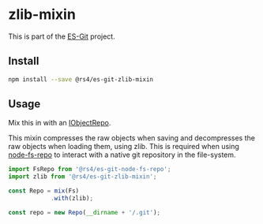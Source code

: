 # zlib-mixin

This is part of the [ES-Git](https://github.com/es-git/es-git) project.

## Install

```bash
npm install --save @rs4/es-git-zlib-mixin
```

## Usage

Mix this in with an [IObjectRepo](https://www.npmjs.com/package/@rs4/es-git-object-mixin#IObjectRepo).

This mixin compresses the raw objects when saving and decompresses the raw objects when loading them, using zlib. This is required when using [node-fs-repo](https://www.npmjs.com/package/@rs4/es-git-node-fs-repo) to interact with a native git repository in the file-system.

```ts
import FsRepo from '@rs4/es-git-node-fs-repo';
import zlib from '@rs4/es-git-zlib-mixin';

const Repo = mix(Fs)
            .with(zlib);

const repo = new Repo(__dirname + '/.git');
```
